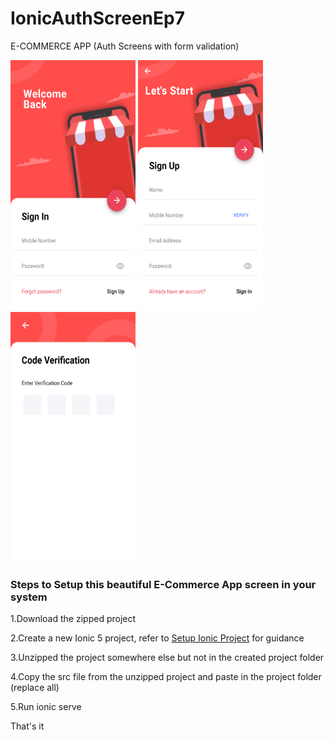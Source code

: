 # IonicAuthScreenEp7
E-COMMERCE APP (Auth Screens with form validation)

<img src="https://github.com/Nykz/IonicAuthScreenEp7/blob/main/screenshots/screenshot1.png" width="200" height="400" />
<img src="https://github.com/Nykz/IonicAuthScreenEp7/blob/main/screenshots/screenshot2.png" width="200" height="400" />
<img src="https://github.com/Nykz/IonicAuthScreenEp7/blob/main/screenshots/screenshot3.png" width="200" height="400" />

### Steps to Setup this beautiful E-Commerce App screen in your system

1.Download the zipped project

2.Create a new Ionic 5 project, refer to <a href="https://www.youtube.com/watch?v=hmB2PYraBZk&t=6s&ab_channel=CodingTechnyks">Setup Ionic Project</a> for guidance

3.Unzipped the project somewhere else but not in the created project folder

4.Copy the src file from the unzipped project and paste in the project folder (replace all)

5.Run ionic serve

That's it

